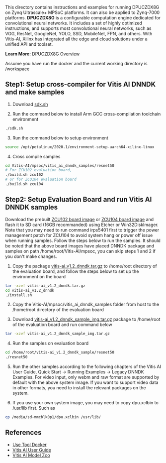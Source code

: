 This directory contains instructions and examples for running DPUCZDX8G on Zynq Ultrascale+ MPSoC platforms. It can also be applied to Zynq-7000 platforms.
**DPUCZDX8G**  is a configurable computation engine dedicated for convolutional neural networks. 
It includes a set of highly optimized instructions, and supports most convolutional neural networks, such as VGG, ResNet, GoogleNet, YOLO, SSD, MobileNet, FPN, and others.
With Vitis-AI, Xilinx has integrated all the edge and cloud solutions under a unified API and toolset.

**Learn More:** [DPUCZDX8G Overview](https://github.com/Xilinx/Vitis-AI/tree/master/DPU-TRD)  


Assume you have run the docker and the current working directory is /workspace

## Step1: Setup cross-compiler for Vitis AI DNNDK and make samples

1. Download [sdk.sh](https://www.xilinx.com/bin/public/openDownload?filename=sdk.sh)

2. Run the command below to install Arm GCC cross-compilation toolchain environment
```sh
./sdk.sh
```

3. Run the command below to setup environment
```sh
source /opt/petalinux/2020.1/environment-setup-aarch64-xilinx-linux
```

4. Cross compile samples
```sh
cd Vitis-AI/mpsoc/vitis_ai_dnndk_samples/resnet50
# For ZCU102 evaluation board,
./build.sh zcu102
# or for ZCU104 evaluation board
./build.sh zcu104
```

## Step2: Setup Evaluation Board and run Vitis AI DNNDK samples

Download the prebuilt [ZCU102 board image](https://www.xilinx.com/bin/public/openDownload?filename=xilinx-zcu102-dpu-v2019.2-v2.img.gz) or [ZCU104 board image](https://www.xilinx.com/bin/public/openDownload?filename=xilinx-zcu104-dpu-v2019.2-v2.img.gz) and flash it to SD card (16GB recommanded) using Etcher or Win32DiskImager. Note that you may need to run command irps5401 first to trigger the power management patch for ZCU104 to avoid system hang or power off issue when running samples. Follow the steps below to run the samples. It should be noted that the above board images have placed DNNDK package and samples on path /home/root/Vitis-AI/mpsoc, you can skip steps 1 and 2 if you don't make changes.

1. Copy the package [vitis-ai_v1.2_dnndk.tar.gz](https://www.xilinx.com/bin/public/openDownload?filename=vitis-ai_v1.2_dnndk.tar.gz) to /home/root directory of the evaluation board, and follow the steps below to set up the environment on the board
```sh
tar -xzvf vitis-ai_v1.2_dnndk.tar.gz
cd vitis-ai_v1.2_dnndk
./install.sh
```

2. Copy the Vitis-AI/mpsoc/vitis_ai_dnndk_samples folder from host to the /home/root directory of the evaluation board

3. Download [vitis-ai_v1.2_dnndk_sample_img.tar.gz](https://www.xilinx.com/bin/public/openDownload?filename=vitis-ai_v1.2_dnndk_sample_img.tar.gz) package to /home/root of the evaluation board and run command below
```sh
tar -xzvf vitis-ai_v1.2_dnndk_sample_img.tar.gz
```

4. Run the samples on evaluation board
```sh
cd /home/root/vitis-ai_v1.2_dnndk_sample/resnet50
./resnet50

```
5. Run the other samples according to the following chapters of the Vitis AI User Guide, Quick Start -> Running Examples -> Legacy DNNDK Examples. For video input, only webm and raw format are supported by default with the above system image. If you want to support video data in other formats, you need to install the relevant packages on the system.

6. If you use your own system image, you may need to copy dpu.xclbin to /usr/lib first. Such as
```sh
cp /media/sd-mmcblk0p1/dpu.xclbin /usr/lib/
```

## References 
- [Use Tool Docker](tool_docker.md)
- [Vitis AI User Guide](https://www.xilinx.com/html_docs/vitis_ai/1_1/zkj1576857115470.html)
- [Vitis AI Model Zoo](https://github.com/Xilinx/Vitis-AI/tree/master/AI-Model-Zoo)

